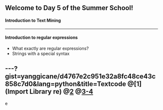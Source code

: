 ## Welcome to Day 5 of the Summer School!
#### Introduction to Text Mining
---

#### Introduction to regular expressions
- What exactly are regular expressions?
- Strings with a special syntax

---?gist=yanggicane/d4767e2c951e32a8fc48ce43c858c7d0&lang=python&title=Textcode
@[1](Import Library re)
@[2](match..)
@[3-4](match)
---
<!-- page_number: true -->
e
